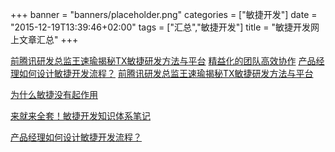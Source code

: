 +++
banner = "banners/placeholder.png"
categories = ["敏捷开发"]
date = "2015-12-19T13:39:46+02:00"
tags = ["汇总","敏捷开发"]
title = "敏捷开发网上文章汇总"
+++

[前腾讯研发总监王速瑜揭秘TX敏捷研发方法与平台](http://www.woshipm.com/discuss/86673.html)
[精益化的团队高效协作](https://mp.weixin.qq.com/s?__biz=MjM5NjQ4MzI5MA==&mid=207981325&idx=1&sn=c4d2e24e8cd9b0d30e42a53f5dfffd40&scene=1&srcid=1224mOEbD6Zo1IyFYAKobEs4&key=62bb001fdbc364e5d5265557e546d5d31322fc39c555a0e1cc0063f72f31d58b5fcb2222542beb4ba84c00c2b949e1dc&ascene=0&uin=MTM0ODQyNTk1&devicetype=iMac+MacBookAir7%2C1+OSX+OSX+10.10.5+build(14F1021)&version=11020201&pass_ticket=OJ8tvjktQBdzTqNNJYAw8odp2%2Bnx0twoIDjswi5lvjc%3D)
[产品经理如何设计敏捷开发流程？](https://mp.weixin.qq.com/s?__biz=MjM5NjQ4MzI5MA==&mid=400969360&idx=1&sn=c7f4a71fb1dd14805771dca2c69c94db&scene=0&key=41ecb04b0511100325f0ceecd5b63e630cc356b4f769f2241a00df62a60eed9b1292c876ae91b91161dd564424f21de8&ascene=0&uin=MTM0ODQyNTk1&devicetype=iMac+MacBookAir7%2C1+OSX+OSX+10.10.5+build(14F1021)&version=11020201&pass_ticket=OUgFBuA2yqcV7ExJVNrQtm5NukTejEXnNHTun2M8jg8%3D)
[前腾讯研发总监王速瑜揭秘TX敏捷研发方法与平台](http://www.woshipm.com/discuss/86673.html)

[为什么敏捷没有起作用](https://mp.weixin.qq.com/s?__biz=MjM5NjQ4MzI5MA==&mid=400023941&idx=1&sn=e231c448b6e235ed0fc38eb239659110&scene=1&srcid=1224eZEYecqkprcnuaK8YgIh&key=62bb001fdbc364e51d7cb6e50505894f3b7b4ed83d809e6b31f401426ed2d1f3829f24c1ced00c6d4477b8b1b9dfdfab&ascene=0&uin=MTM0ODQyNTk1&devicetype=iMac+MacBookAir7%2C1+OSX+OSX+10.10.5+build(14F1021)&version=11020201&pass_ticket=OJ8tvjktQBdzTqNNJYAw8odp2%2Bnx0twoIDjswi5lvjc%3D)

[来就来全套！敏捷开发知识体系笔记](https://mp.weixin.qq.com/s?__biz=MjM5OTM0MzIwMQ==&mid=400724295&idx=1&sn=aa843611b28ff9305d3bfbc57bce49be&scene=1&srcid=12247eo8wbl0fK7owCRWxKXk&key=62bb001fdbc364e5566ca9a35c8ff8df6f4e526e82c5fb68fc1f999c8078136dce6b1aea362ef1fe4c4a2f2007bc5665&ascene=0&uin=MTM0ODQyNTk1&devicetype=iMac+MacBookAir7%2C1+OSX+OSX+10.10.5+build(14F1021)&version=11020201&pass_ticket=OJ8tvjktQBdzTqNNJYAw8odp2%2Bnx0twoIDjswi5lvjc%3D)

[产品经理如何设计敏捷开发流程？](https://mp.weixin.qq.com/s?__biz=MjM5NjQ4MzI5MA==&mid=400969360&idx=1&sn=c7f4a71fb1dd14805771dca2c69c94db&scene=1&srcid=1224RtNsUTSjtflH0eyeGTjC&key=62bb001fdbc364e526e88bc3ded87df3f5319549a006fcad2dc263593eeb4037b0e9a659a97f46ed33d79bb89de59e11&ascene=0&uin=MTM0ODQyNTk1&devicetype=iMac+MacBookAir7%2C1+OSX+OSX+10.10.5+build(14F1021)&version=11020201&pass_ticket=OJ8tvjktQBdzTqNNJYAw8odp2%2Bnx0twoIDjswi5lvjc%3D)

